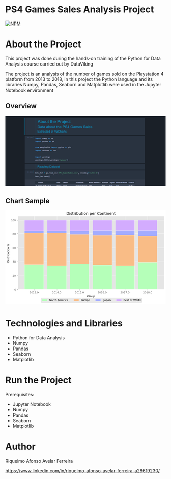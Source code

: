 # PS4 Games Sales Analysis Project
[![NPM](https://img.shields.io/npm/l/react)](https://github.com/RiquelmoFerreira/DataAnalysisGame_Sales_PRoject/blob/main/License)

# About the Project

This project was done during the hands-on training of the Python for Data Analysis course carried out by DataViking

The project is an analysis of the number of games sold on the Playstation 4 platform from 2013 to 2018, in this project the Python language and its libraries Numpy, Pandas, Seaborn and Matplotlib were used in the Jupyter Notebook environment

## Overview
![InitialVision](https://github.com/RiquelmoFerreira/Images/blob/main/13.png)

## Chart Sample
![ChartSample](https://github.com/RiquelmoFerreira/Images/blob/main/14.png)

# Technologies and Libraries

- Python for Data Analysis
- Numpy
- Pandas
- Seaborn
- Matplotlib

# Run the Project
Prerequisites:
- Jupyter Notebook
- Numpy
- Pandas
- Seaborn
- Matplotlib

# Author
Riquelmo Afonso Avelar Ferreira

https://www.linkedin.com/in/riquelmo-afonso-avelar-ferreira-a28619230/

 
